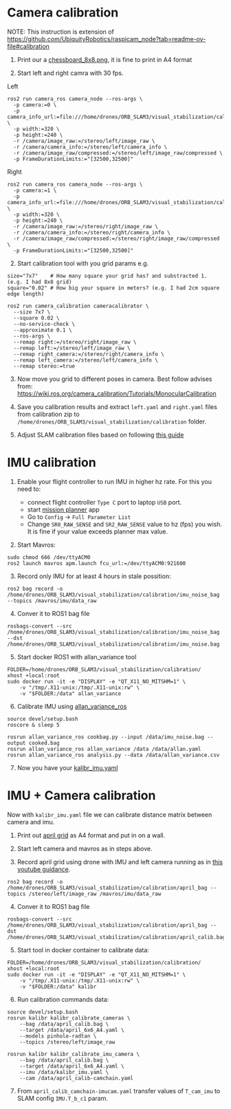 # Camera calibration

NOTE: This instruction is extension of https://github.com/UbiquityRobotics/raspicam_node?tab=readme-ov-file#calibration

1. Print our a [chessboard_8x8.png](./print/chessboard_8x8.png), it is fine to print in A4 format

2. Start left and right camra with 30 fps.

Left
```
ros2 run camera_ros camera_node --ros-args \
  -p camera:=0 \
  -p camera_info_url:=file:///home/drones/ORB_SLAM3/visual_stabilization/calibration/left.yaml \
  -p width:=320 \
  -p height:=240 \
  -r /camera/image_raw:=/stereo/left/image_raw \
  -r /camera/camera_info:=/stereo/left/camera_info \
  -r /camera/image_raw/compressed:=/stereo/left/image_raw/compressed \
  -p FrameDurationLimits:="[32500,32500]"
```

Right
```
ros2 run camera_ros camera_node --ros-args \
  -p camera:=1 \
  -p camera_info_url:=file:///home/drones/ORB_SLAM3/visual_stabilization/calibration/right.yaml \
  -p width:=320 \
  -p height:=240 \
  -r /camera/image_raw:=/stereo/right/image_raw \
  -r /camera/camera_info:=/stereo/right/camera_info \
  -r /camera/image_raw/compressed:=/stereo/right/image_raw/compressed \
  -p FrameDurationLimits:="[32500,32500]"
```

2. Start calibration tool with you grid params e.g.

```
size="7x7"    # How many square your grid has? and substracted 1. (e.g. I had 8x8 grid)
square="0.02" # How big your square in meters? (e.g. I had 2cm square edge length)
```

```
ros2 run camera_calibration cameracalibrator \
  --size 7x7 \
  --square 0.02 \
  --no-service-check \
  --approximate 0.1 \
  --ros-args \
  --remap right:=/stereo/right/image_raw \
  --remap left:=/stereo/left/image_raw \
  --remap right_camera:=/stereo/right/camera_info \
  --remap left_camera:=/stereo/left/camera_info \
  --remap stereo:=true
```

3. Now move you grid to different poses in camera. Best follow advises from: https://wiki.ros.org/camera_calibration/Tutorials/MonocularCalibration

4. Save you calibration results and extract `left.yaml` and `right.yaml` files from calibration zip to `/home/drones/ORB_SLAM3/visual_stabilization/calibration` folder. 

5. Adjust SLAM calibration files based on following [this guide](./camera_calimration_to_yaml.md)

# IMU calibration

1. Enable your flight controller to run IMU in higher hz rate. For this you need to:
    - connect flight controller `Type C` port to laptop `USB` port.
    - start [mission planner](https://ardupilot.org/planner/docs/mission-planner-installation.html) app
    - Go to `Config` -> `Full Parameter List`
    - Change `SR0_RAW_SENSE` and `SR2_RAW_SENSE` value to hz (fps) you wish. It is fine if your value exceeds planner max value.

2. Start Mavros:
```
sudo chmod 666 /dev/ttyACM0
ros2 launch mavros apm.launch fcu_url:=/dev/ttyACM0:921600
```

3. Record only IMU for at least 4 hours in stale possition:

```
ros2 bag record -o /home/drones/ORB_SLAM3/visual_stabilization/calibration/imu_noise_bag --topics /mavros/imu/data_raw
```

4. Conver it to ROS1 bag file
```
rosbags-convert --src /home/drones/ORB_SLAM3/visual_stabilization/calibration/imu_noise_bag --dst /home/drones/ORB_SLAM3/visual_stabilization/calibration/imu_noise.bag
```

5. Start docker ROS1 with allan_variance tool

```
FOLDER=/home/drones/ORB_SLAM3/visual_stabilization/calibration/
xhost +local:root
sudo docker run -it -e "DISPLAY" -e "QT_X11_NO_MITSHM=1" \
    -v "/tmp/.X11-unix:/tmp/.X11-unix:rw" \
    -v "$FOLDER:/data" allan_variance
```

6. Calibrate IMU using [allan_variance_ros](https://github.com/ori-drs/allan_variance_ros)

```
source devel/setup.bash
roscore & sleep 5

rosrun allan_variance_ros cookbag.py --input /data/imu_noise.bag --output cooked.bag
rosrun allan_variance_ros allan_variance /data /data/allan.yaml
rosrun allan_variance_ros analysis.py --data /data/allan_variance.csv
```

7. Now you have your [kalibr_imu.yaml](./visual_stabilization/calibration/kalibr_imu.yaml)

# IMU + Camera calibration

Now with `kalibr_imu.yaml` file we can calibrate distance matrix between camera and imu.

1. Print out [april grid](./print/april_6x6.pdf) as A4 format and put in on a wall.

2. Start left camera and mavros as in steps above.

3. Record april grid using drone with IMU and left camera running as in [this youtube guidance](https://www.youtube.com/watch?app=desktop&v=puNXsnrYWTY&ab_channel=SimpleKernel).

```
ros2 bag record -o /home/drones/ORB_SLAM3/visual_stabilization/calibration/april_bag --topics /stereo/left/image_raw /mavros/imu/data_raw
```

4. Conver it to ROS1 bag file

```
rosbags-convert --src /home/drones/ORB_SLAM3/visual_stabilization/calibration/april_bag --dst /home/drones/ORB_SLAM3/visual_stabilization/calibration/april_calib.bag
```

5. Start tool in docker container to calibrate data:

```
FOLDER=/home/drones/ORB_SLAM3/visual_stabilization/calibration/
xhost +local:root
sudo docker run -it -e "DISPLAY" -e "QT_X11_NO_MITSHM=1" \
    -v "/tmp/.X11-unix:/tmp/.X11-unix:rw" \
    -v "$FOLDER:/data" kalibr
```

6. Run calibration commands data:

```
source devel/setup.bash
rosrun kalibr kalibr_calibrate_cameras \
    --bag /data/april_calib.bag \
    --target /data/april_6x6_A4.yaml \
    --models pinhole-radtan \
    --topics /stereo/left/image_raw

rosrun kalibr kalibr_calibrate_imu_camera \
    --bag /data/april_calib.bag \
    --target /data/april_6x6_A4.yaml \
    --imu /data/kalibr_imu.yaml \
    --cam /data/april_calib-camchain.yaml
```

7. From `april_calib_camchain-imucam.yaml` transfer values of `T_cam_imu` to SLAM config `IMU.T_b_c1` param.
